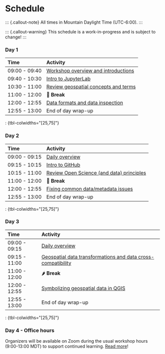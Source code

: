 # Schedule

::: {.callout-note}
All times in Mountain Daylight Time (UTC-6:00).
:::

::: {.callout-warning}
This schedule is a work-in-progress and is subject to change!
:::


### Day 1

| Time          | Activity         |
| :------------ | :--------------- |
| 09:00 - 09:40 | [Workshop overview and introductions](materials.md#day-1-overview) |
| 09:40 - 10:30 | [Intro to JupyterLab](materials.md#intro-to-jupyterlab) |
| 10:30 - 11:00 | [Review geospatial concepts and terms](materials.md#review-geospatial-concepts-and-terms) |
| 11:00 - 12:00 | 🥙 **Break** |
| 12:00 - 12:55 | [Data formats and data inspection](materials.md#data-formats-and-data-inspection) |
| 12:55 - 13:00 | End of day wrap-up |

: {tbl-colwidths="[25,75]"}


### Day 2

| Time          | Activity         |
| :------------ | :--------------- |
| 09:00 - 09:15 | [Daily overview](materials.md#day-2-overview) |
| 09:15 - 10:15 | [Intro to GitHub](materials.md#intro-to-github) |
| 10:15 - 11:00 | [Review Open Science (and data) principles](materials.md#review-open-science-and-data-principles) |
| 11:00 - 12:00 | 🍜 **Break** |
| 12:00 - 12:55 | [Fixing common data/metadata issues](materials.md#fixing-common-datametadata-issues) |
| 12:55 - 13:00 | End of day wrap-up |

: {tbl-colwidths="[25,75]"}


### Day 3

| Time          | Activity         |
| :------------ | :--------------- |
| 09:00 - 09:15 | [Daily overview](materials.md#day-3-overview) |
| 09:15 - 11:00 | [Geospatial data transformations and data cross-compatibility](materials.md#geospatial-data-transformations-and-data-cross-compatibility) |
| 11:00 - 12:00 | 🌶️ **Break** |
| 12:00 - 12:55 | [Symbolizing geospatial data in QGIS](materials.md#symbolizing-geospatial-data-in-qgis) |
| 12:55 - 13:00 | End of day wrap-up |

: {tbl-colwidths="[25,75]"}


### Day 4 - Office hours

Organizers will be available on Zoom during the usual workshop hours (9:00-13:00 MDT)
to support continued learning. [Read more](materials.md#office-hours)!
